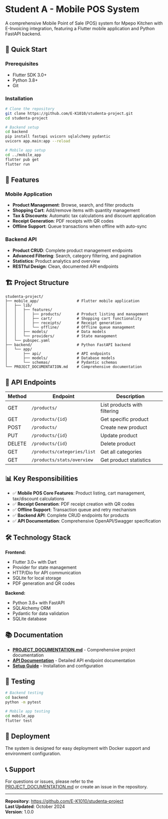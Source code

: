 # Student A - Mobile POS System

A comprehensive Mobile Point of Sale (POS) system for Mpepo Kitchen with E-Invoicing integration, featuring a Flutter mobile application and Python FastAPI backend.

## 🚀 Quick Start

### Prerequisites
- Flutter SDK 3.0+
- Python 3.8+
- Git

### Installation
```bash
# Clone the repository
git clone https://github.com/E-K1010/studenta-project.git
cd studenta-project

# Backend setup
cd backend
pip install fastapi uvicorn sqlalchemy pydantic
uvicorn app.main:app --reload

# Mobile app setup
cd ../mobile_app
flutter pub get
flutter run
```

## 📱 Features

### Mobile Application
- **Product Management**: Browse, search, and filter products
- **Shopping Cart**: Add/remove items with quantity management
- **Tax & Discounts**: Automatic tax calculations and discount application
- **Receipt Generation**: PDF receipts with QR codes
- **Offline Support**: Queue transactions when offline with auto-sync

### Backend API
- **Product CRUD**: Complete product management endpoints
- **Advanced Filtering**: Search, category filtering, and pagination
- **Statistics**: Product analytics and overview
- **RESTful Design**: Clean, documented API endpoints

## 🏗️ Project Structure

```
studenta-project/
├── mobile_app/                 # Flutter mobile application
│   ├── lib/
│   │   ├── features/
│   │   │   ├── products/       # Product listing and management
│   │   │   ├── cart/           # Shopping cart functionality
│   │   │   ├── receipts/       # Receipt generation
│   │   │   └── offline/        # Offline queue management
│   │   ├── models/             # Data models
│   │   └── providers/          # State management
│   └── pubspec.yaml
├── backend/                    # Python FastAPI backend
│   └── app/
│       ├── api/                # API endpoints
│       ├── models/             # Database models
│       └── schemas/            # Pydantic schemas
└── PROJECT_DOCUMENTATION.md    # Comprehensive documentation
```

## 🔧 API Endpoints

| Method | Endpoint | Description |
|--------|----------|-------------|
| GET | `/products/` | List products with filtering |
| GET | `/products/{id}` | Get specific product |
| POST | `/products/` | Create new product |
| PUT | `/products/{id}` | Update product |
| DELETE | `/products/{id}` | Delete product |
| GET | `/products/categories/list` | Get all categories |
| GET | `/products/stats/overview` | Get product statistics |

## 📊 Key Responsibilities

- ✅ **Mobile POS Core Features**: Product listing, cart management, tax/discount calculations
- ✅ **Receipt Generation**: PDF receipt creation with QR codes
- ✅ **Offline Support**: Transaction queue and retry mechanism
- ✅ **Backend API**: Complete CRUD endpoints for products
- ✅ **API Documentation**: Comprehensive OpenAPI/Swagger specification

## 🛠️ Technology Stack

**Frontend:**
- Flutter 3.0+ with Dart
- Provider for state management
- HTTP/Dio for API communication
- SQLite for local storage
- PDF generation and QR codes

**Backend:**
- Python 3.8+ with FastAPI
- SQLAlchemy ORM
- Pydantic for data validation
- SQLite database

## 📚 Documentation

- **[PROJECT_DOCUMENTATION.md](./PROJECT_DOCUMENTATION.md)** - Comprehensive project documentation
- **[API Documentation](./backend/app/api/products.py)** - Detailed API endpoint documentation
- **[Setup Guide](./PROJECT_DOCUMENTATION.md#installation--setup)** - Installation and configuration

## 🧪 Testing

```bash
# Backend testing
cd backend
python -m pytest

# Mobile app testing
cd mobile_app
flutter test
```

## 🚀 Deployment

The system is designed for easy deployment with Docker support and environment configuration.

## 📞 Support

For questions or issues, please refer to the [PROJECT_DOCUMENTATION.md](./PROJECT_DOCUMENTATION.md) or create an issue in the repository.

---

**Repository**: https://github.com/E-K1010/studenta-project  
**Last Updated**: October 2024  
**Version**: 1.0.0
